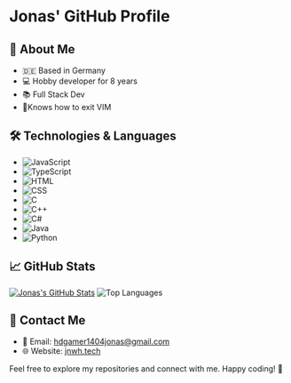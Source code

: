 # Jonas' GitHub Profile

## 🚀 About Me
- 🇩🇪 Based in Germany
- 💻 Hobby developer for 8 years
- 📚 Full Stack Dev
- 🚪Knows how to exit VIM

## 🛠️ Technologies & Languages
- ![JavaScript](https://img.shields.io/badge/-JavaScript-F7DF1E?logo=javascript&logoColor=white)
- ![TypeScript](https://img.shields.io/badge/-TypeScript-3178C6?logo=typescript&logoColor=white)
- ![HTML](https://img.shields.io/badge/-HTML5-E34F26?logo=html5&logoColor=white)
- ![CSS](https://img.shields.io/badge/-CSS3-1572B6?logo=css3&logoColor=white)
- ![C](https://img.shields.io/badge/-C-00599C?logo=c&logoColor=white)
- ![C++](https://img.shields.io/badge/-C++-00599C?logo=c%2B%2B&logoColor=white)
- ![C#](https://img.shields.io/badge/-C%23-239120?logo=c-sharp&logoColor=white)
- ![Java](https://img.shields.io/badge/-Java-007396?logo=java&logoColor=white)
- ![Python](https://img.shields.io/badge/-Python-3776AB?logo=python&logoColor=white)

## 📈 GitHub Stats
[![Jonas's GitHub Stats](https://github-readme-stats.vercel.app/api?username=hdgamer1404jonas&show_icons=true&count_private=true&hide=issues&theme=dracula)](https://github.com/hdgamer1404jonas)
![Top Languages](https://github-readme-stats.vercel.app/api/top-langs/?username=hdgamer1404Jonas&layout=compact&langs_count=8&theme=dracula)

## 📧 Contact Me
- 📧 Email: [hdgamer1404jonas@gmail.com](mailto:hdgamer1404jonas@gmail.com)
- 🌐 Website: [jnwh.tech](https://jnwh.tech)

Feel free to explore my repositories and connect with me. Happy coding! 🚀
